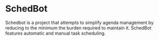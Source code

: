 # SchedBot
Schedbot is a project that attempts to simplify agenda management by reducing to the minimum the burden required to maintain it. 
SchedBot features automatic and manual task scheduling. 
